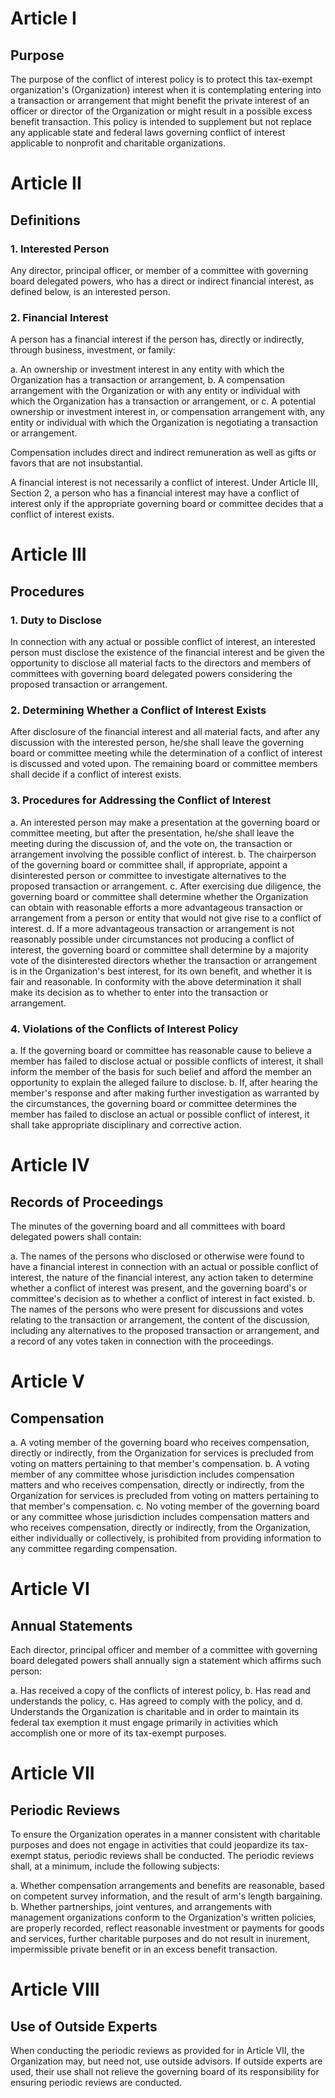 # Article I
## Purpose

The purpose of the conflict of interest policy is to protect this tax-exempt organization's (Organization) interest when it is contemplating entering into a transaction or arrangement that might benefit the private interest of an officer or director of the Organization or might result in a possible excess benefit transaction. This policy is intended to supplement but not replace any applicable state and federal laws governing conflict of interest applicable to nonprofit and charitable organizations.


# Article II
## Definitions

### 1. Interested Person

Any director, principal officer, or member of a committee with governing board delegated powers, who has a direct or indirect financial interest, as defined below, is an interested person. 

### 2. Financial Interest

A person has a financial interest if the person has, directly or indirectly, through business, investment, or family:

a. An ownership or investment interest in any entity with which the Organization has a transaction or arrangement,
b. A compensation arrangement with the Organization or with any entity or individual with which the Organization has a transaction or arrangement, or
c. A potential ownership or investment interest in, or compensation arrangement with, any entity or individual with which the Organization is negotiating a transaction or arrangement.

Compensation includes direct and indirect remuneration as well as gifts or favors that are not insubstantial. 

A financial interest is not necessarily a conflict of interest. Under Article III, Section 2, a person who has a financial interest may have a conflict of interest only if the appropriate governing board or committee decides that a conflict of interest exists. 


# Article III
## Procedures

### 1. Duty to Disclose

In connection with any actual or possible conflict of interest, an interested person must disclose the existence of the financial interest and be given the opportunity to disclose all material facts to the directors and members of committees with governing board delegated powers considering the proposed transaction or arrangement.

### 2. Determining Whether a Conflict of Interest Exists 

After disclosure of the financial interest and all material facts, and after any discussion with the interested person, he/she shall leave the governing board or committee meeting while the determination of a conflict of interest is discussed and voted upon. The remaining board or committee members shall decide if a conflict of interest exists.

### 3. Procedures for Addressing the Conflict of Interest 

a. An interested person may make a presentation at the governing board or committee meeting, but after the presentation, he/she shall leave the meeting during the discussion of, and the vote on, the transaction or arrangement involving the possible conflict of interest.
b. The chairperson of the governing board or committee shall, if appropriate, appoint a disinterested person or committee to investigate alternatives to the proposed transaction or arrangement.
c. After exercising due diligence, the governing board or committee shall determine whether the Organization can obtain with reasonable efforts a more advantageous transaction or arrangement from a person or entity that would not give rise to a conflict of interest.
d. If a more advantageous transaction or arrangement is not reasonably possible under circumstances not producing a conflict of interest, the governing board or committee shall determine by a majority vote of the disinterested directors whether the transaction or arrangement is in the Organization's best interest, for its own benefit, and whether it is fair and reasonable. In conformity with the above determination it shall make its decision as to whether to enter into the transaction or arrangement.

### 4. Violations of the Conflicts of Interest Policy

a. If the governing board or committee has reasonable cause to believe a member has failed to disclose actual or possible conflicts of interest, it shall inform the member of the basis for such belief and afford the member an opportunity to explain the alleged failure to disclose.
b. If, after hearing the member's response and after making further investigation as warranted by the circumstances, the governing board or committee determines the member has failed to disclose an actual or possible conflict of interest, it shall take appropriate disciplinary and corrective action.


# Article IV
## Records of Proceedings

The minutes of the governing board and all committees with board delegated powers shall contain: 

a. The names of the persons who disclosed or otherwise were found to have a financial interest in connection with an actual or possible conflict of interest, the nature of the financial interest, any action taken to determine whether a conflict of interest was present, and the governing board's or committee's decision as to whether a conflict of interest in fact existed.
b. The names of the persons who were present for discussions and votes relating to the transaction or arrangement, the content of the discussion, including any alternatives to the proposed transaction or arrangement, and a record of any votes taken in connection with the proceedings.


# Article V
## Compensation

a. A voting member of the governing board who receives compensation, directly or indirectly, from the Organization for services is precluded from voting on matters pertaining to that member's compensation.
b. A voting member of any committee whose jurisdiction includes compensation matters and who receives compensation, directly or indirectly, from the Organization for services is precluded from voting on matters pertaining to that member's compensation.
c. No voting member of the governing board or any committee whose jurisdiction includes compensation matters and who receives compensation, directly or indirectly, from the Organization, either individually or collectively, is prohibited from providing information to any committee regarding compensation.


# Article VI
## Annual Statements

Each director, principal officer and member of a committee with governing board delegated powers shall annually sign a statement which affirms such person: 

a. Has received a copy of the conflicts of interest policy,
b. Has read and understands the policy,
c. Has agreed to comply with the policy, and
d. Understands the Organization is charitable and in order to maintain its federal tax exemption it must engage primarily in activities which accomplish one or more of its tax-exempt purposes.


# Article VII
## Periodic Reviews

To ensure the Organization operates in a manner consistent with charitable purposes and does not engage in activities that could jeopardize its tax-exempt status, periodic reviews shall be conducted. The periodic reviews shall, at a minimum, include the following subjects:

a. Whether compensation arrangements and benefits are reasonable, based on competent survey information, and the result of arm's length bargaining.
b. Whether partnerships, joint ventures, and arrangements with management organizations conform to the Organization's written policies, are properly recorded, reflect reasonable investment or payments for goods and services, further charitable purposes and do not result in inurement, impermissible private benefit or in an excess benefit transaction.


# Article VIII
## Use of Outside Experts

When conducting the periodic reviews as provided for in Article VII, the Organization may, but need not, use outside advisors. If outside experts are used, their use shall not relieve the governing board of its responsibility for ensuring periodic reviews are conducted.

